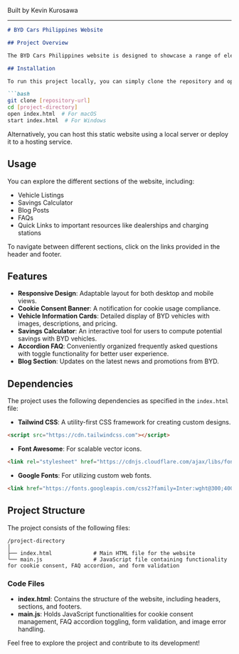 
Built by Kevin Kurosawa

---

```markdown
# BYD Cars Philippines Website

## Project Overview

The BYD Cars Philippines website is designed to showcase a range of electric vehicles and hybrid options offered by BYD. It provides users with essential information regarding different vehicle models, a savings calculator, blog entries, frequently asked questions, and more. The website is built with responsive design principles, ensuring an optimal experience on both desktop and mobile devices.

## Installation

To run this project locally, you can simply clone the repository and open the `index.html` file in your web browser:

```bash
git clone [repository-url]
cd [project-directory]
open index.html  # For macOS
start index.html  # For Windows
```

Alternatively, you can host this static website using a local server or deploy it to a hosting service.

## Usage

You can explore the different sections of the website, including:

- Vehicle Listings
- Savings Calculator
- Blog Posts
- FAQs
- Quick Links to important resources like dealerships and charging stations

To navigate between different sections, click on the links provided in the header and footer.

## Features

- **Responsive Design**: Adaptable layout for both desktop and mobile views.
- **Cookie Consent Banner**: A notification for cookie usage compliance.
- **Vehicle Information Cards**: Detailed display of BYD vehicles with images, descriptions, and pricing.
- **Savings Calculator**: An interactive tool for users to compute potential savings with BYD vehicles.
- **Accordion FAQ**: Conveniently organized frequently asked questions with toggle functionality for better user experience.
- **Blog Section**: Updates on the latest news and promotions from BYD.

## Dependencies

The project uses the following dependencies as specified in the `index.html` file:

- **Tailwind CSS**: A utility-first CSS framework for creating custom designs.
  
```html
<script src="https://cdn.tailwindcss.com"></script>
```

- **Font Awesome**: For scalable vector icons.
  
```html
<link rel="stylesheet" href="https://cdnjs.cloudflare.com/ajax/libs/font-awesome/6.0.0-beta3/css/all.min.css">
```

- **Google Fonts**: For utilizing custom web fonts.
  
```html
<link href="https://fonts.googleapis.com/css2?family=Inter:wght@300;400;500;600;700&display=swap" rel="stylesheet">
```

## Project Structure

The project consists of the following files:

```
/project-directory
│
├── index.html             # Main HTML file for the website
└── main.js                # JavaScript file containing functionality for cookie consent, FAQ accordion, and form validation
```

### Code Files

- **index.html**: Contains the structure of the website, including headers, sections, and footers.
- **main.js**: Holds JavaScript functionalities for cookie consent management, FAQ accordion toggling, form validation, and image error handling.

Feel free to explore the project and contribute to its development!

```